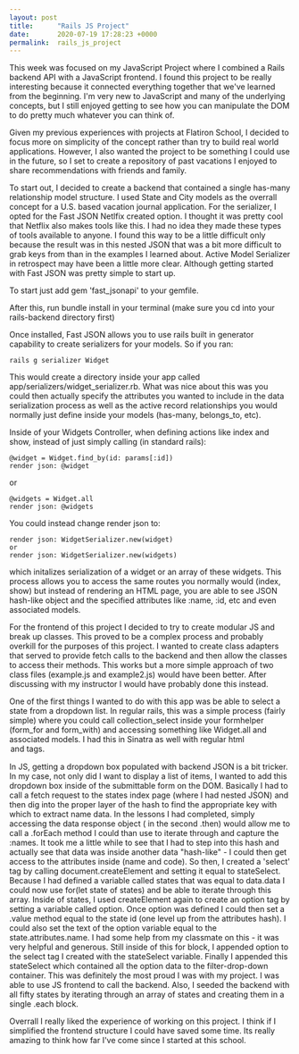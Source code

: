 ```yaml
---
layout: post
title:      "Rails JS Project"
date:       2020-07-19 17:28:23 +0000
permalink:  rails_js_project
---
```



This week was focused on my JavaScript Project where I combined a Rails backend API with a JavaScript frontend. I found this project to be really interesting because it connected everything together that we've learned from the beginning. I'm very new to JavaScript and many of the underlying concepts, but I still enjoyed getting to see how you can manipulate the DOM to do pretty much whatever you can think of. 

Given my previous experiences with projects at Flatiron School, I decided to focus more on simplicity of the concept rather than try to build real world applications. However, I also wanted the project to be something I could use in the future, so I set to create a repository of past vacations I enjoyed to share recommendations with friends and family.

To start out, I decided to create a backend that contained a single has-many relationship model structure. I used State and City models as the overrall concept for a U.S. based vacation journal application. For the serializer, I opted for the Fast JSON Netlfix created option. I thought it was pretty cool that Netflix also makes tools like this. I had no idea they made these types of tools available to anyone. I found this way to be a little difficult only because the result was in this nested JSON that was a bit more difficult to grab keys from than in the examples I learned about. Active Model Serializer in retrospect may have been a little more clear. Although getting started with Fast JSON was pretty simple to start up. 

To start just add gem 'fast_jsonapi' to your gemfile. 

After this, run bundle install in your terminal (make sure you cd into your rails-backend directory first)

Once installed, Fast JSON allows you to use rails built in generator capability to create serializers for your models. 
So if you ran: 

```
rails g serializer Widget

```

This would create a directory inside your app called app/serializers/widget_serializer.rb. What was nice about this was you could then actually specify the attributes you wanted to include in the data serialization process as well as the active record relationships you would normally just define inside your models (has-many, belongs_to, etc). 

Inside of your Widgets Controller, when defining actions like index and show, instead of just simply calling (in standard rails): 

```
@widget = Widget.find_by(id: params[:id])
render json: @widget

```

or 

```
@widgets = Widget.all
render json: @widgets
```

You could instead change render json to: 

```
render json: WidgetSerializer.new(widget)
or
render json: WidgetSerializer.new(widgets)
```

which initalizes serialization of a widget or an array of these widgets. This process allows you to access the same routes you normally would (index, show) but instead of rendering an HTML page, you are able to see JSON hash-like object and the specified attributes like :name, :id, etc and even associated models. 

For the frontend of this project I decided to try to create modular JS and break up classes. This proved to be a complex process and probably overkill for the purposes of this project. I wanted to create class adapters that served to provide fetch calls to the backend and then allow the classes to access their methods. This works but a more simple approach of two class files (example.js and example2.js) would have been better. After discussing with my instructor I would have probably done this instead. 

One of the first things I wanted to do with this app was be able to select a state from a dropdown list. In regular rails, this was a simple process (fairly simple) where you could call collection_select inside your formhelper (form_for and form_with) and accessing something like Widget.all and associated models. I had this in Sinatra as well with regular html <option> and <select> tags. 

In JS, getting a dropdown box populated with backend JSON is a bit tricker. In my case, not only did I want to display a list of items, I wanted to add this dropdown box inside of the submittable form on the DOM. Basically I had to call a fetch request to the states index page (where I had nested JSON) and then dig into the proper layer of the hash to find the appropriate key with which to extract name data. In the lessons I had completed, simply accessing the data response object ( in the second .then) would allow me to call a .forEach method I could than use to iterate through and capture the :names. It took me a little while to see that I had to step into this hash and actually see that data was inside another data "hash-like" - I could then get access to the attributes  inside (name and code). So then, I created a 'select' tag by calling document.createElement and setting it equal to stateSelect. Because I had defined a variable called states that was equal to data.data I could now use for(let state of states) and be able to iterate through this array. Inside of states, I used createElement again to create an option tag by setting a variable called option. Once option was defined I could then set a .value method equal to the state id (one level up from the attributes hash). I could also set the text of the option variable equal to the state.attributes.name. I had some help from my classmate on this - it was very helpful and generous. Still inside of this for block, I appended option to the select tag I created with the stateSelect variable. Finally I appended this stateSelect which contained all the option data to the filter-drop-down container. This was definitely the most proud I was with my project. I was able to use JS frontend to call the backend. Also, I seeded  the backend with all fifty states by iterating through an array of states and creating them in a single .each block. 

Overrall I really liked the experience of working on this project. I think if I simplified the frontend structure I could have saved some time. Its really amazing to think how far I've come since I started at this school. 


